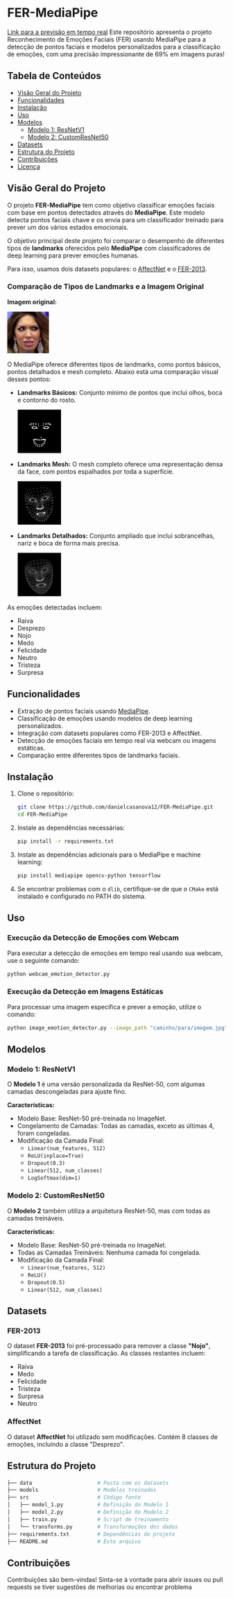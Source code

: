 # FER-MediaPipe

[Link para a previsão em tempo real](https://fer-01.vercel.app/) 
Este repositório apresenta o projeto Reconhecimento de Emoções Faciais (FER) usando MediaPipe para a detecção de pontos faciais e modelos personalizados para a classificação de emoções, com uma precisão impressionante de 69% em imagens puras!
## Tabela de Conteúdos

- [Visão Geral do Projeto](#visão-geral-do-projeto)
- [Funcionalidades](#funcionalidades)
- [Instalação](#instalação)
- [Uso](#uso)
- [Modelos](#modelos)
  - [Modelo 1: ResNetV1](#modelo-1-resnetv1)
  - [Modelo 2: CustomResNet50](#modelo-2-customresnet50)
- [Datasets](#datasets)
- [Estrutura do Projeto](#estrutura-do-projeto)
- [Contribuições](#contribuições)
- [Licença](#licença)

## Visão Geral do Projeto

O projeto **FER-MediaPipe** tem como objetivo classificar emoções faciais com base em pontos detectados através do **MediaPipe**. Este modelo detecta pontos faciais chave e os envia para um classificador treinado para prever um dos vários estados emocionais.

O objetivo principal deste projeto foi comparar o desempenho de diferentes tipos de **landmarks** oferecidos pelo **MediaPipe** com classificadores de deep learning para prever emoções humanas.

Para isso, usamos dois datasets populares: o [AffectNet](https://www.kaggle.com/datasets/noamsegal/affectnet-training-data) e o [FER-2013](https://www.kaggle.com/datasets/msambare/fer2013).

### Comparação de Tipos de Landmarks e a Imagem Original

**Imagem original:**

![Imagem pura](Imagens/imagens_puras/image0000697.jpg)

O MediaPipe oferece diferentes tipos de landmarks, como pontos básicos, pontos detalhados e mesh completo. Abaixo está uma comparação visual desses pontos:

- **Landmarks Básicos:** Conjunto mínimo de pontos que inclui olhos, boca e contorno do rosto.
  
  ![landmarks](Imagens/landmarks_basicos/img12.jpg)
- **Landmarks Mesh:** O mesh completo oferece uma representação densa da face, com pontos espalhados por toda a superfície.
  
  ![landmarks completos](Imagens/landmarks_completos/img12.jpg)

- **Landmarks Detalhados:** Conjunto ampliado que inclui sobrancelhas, nariz e boca de forma mais precisa.
  
  ![landmarks detalhados](Imagens/landmarks_detalhados/img12.jpg)



As emoções detectadas incluem:
- Raiva
- Desprezo
- Nojo
- Medo
- Felicidade
- Neutro
- Tristeza
- Surpresa

## Funcionalidades

- Extração de pontos faciais usando [MediaPipe](https://google.github.io/mediapipe/).
- Classificação de emoções usando modelos de deep learning personalizados.
- Integração com datasets populares como FER-2013 e AffectNet.
- Detecção de emoções faciais em tempo real via webcam ou imagens estáticas.
- Comparação entre diferentes tipos de landmarks faciais.

## Instalação

1. Clone o repositório:
    ```bash
    git clone https://github.com/danielcasanova12/FER-MediaPipe.git
    cd FER-MediaPipe
    ```

2. Instale as dependências necessárias:
    ```bash
    pip install -r requirements.txt
    ```

3. Instale as dependências adicionais para o MediaPipe e machine learning:
    ```bash
    pip install mediapipe opencv-python tensorflow
    ```

4. Se encontrar problemas com o `dlib`, certifique-se de que o `CMake` está instalado e configurado no PATH do sistema.

## Uso

### Execução da Detecção de Emoções com Webcam

Para executar a detecção de emoções em tempo real usando sua webcam, use o seguinte comando:

```bash
python webcam_emotion_detector.py
```

### Execução da Detecção em Imagens Estáticas

Para processar uma imagem específica e prever a emoção, utilize o comando:

```bash
python image_emotion_detector.py --image_path "caminho/para/imagem.jpg"
```

## Modelos

### Modelo 1: ResNetV1

O **Modelo 1** é uma versão personalizada da ResNet-50, com algumas camadas descongeladas para ajuste fino.

**Características:**
- Modelo Base: ResNet-50 pré-treinada no ImageNet.
- Congelamento de Camadas: Todas as camadas, exceto as últimas 4, foram congeladas.
- Modificação da Camada Final:
  - `Linear(num_features, 512)`
  - `ReLU(inplace=True)`
  - `Dropout(0.3)`
  - `Linear(512, num_classes)`
  - `LogSoftmax(dim=1)`

### Modelo 2: CustomResNet50

O **Modelo 2** também utiliza a arquitetura ResNet-50, mas com todas as camadas treináveis.

**Características:**
- Modelo Base: ResNet-50 pré-treinada no ImageNet.
- Todas as Camadas Treináveis: Nenhuma camada foi congelada.
- Modificação da Camada Final:
  - `Linear(num_features, 512)`
  - `ReLU()`
  - `Dropout(0.5)`
  - `Linear(512, num_classes)`

## Datasets

### FER-2013

O dataset **FER-2013** foi pré-processado para remover a classe **"Nojo"**, simplificando a tarefa de classificação. As classes restantes incluem:
- Raiva
- Medo
- Felicidade
- Tristeza
- Surpresa
- Neutro

### AffectNet

O dataset **AffectNet** foi utilizado sem modificações. Contém 8 classes de emoções, incluindo a classe "Desprezo".

## Estrutura do Projeto

```bash
├── data                     # Pasta com os datasets
├── models                   # Modelos treinados
├── src                      # Código fonte
│   ├── model_1.py           # Definição do Modelo 1
│   ├── model_2.py           # Definição do Modelo 2
│   ├── train.py             # Script de treinamento
│   └── transforms.py        # Transformações dos dados
├── requirements.txt         # Dependências do projeto
├── README.md                # Este arquivo
```
## Contribuições
Contribuições são bem-vindas! Sinta-se à vontade para abrir issues ou pull requests se tiver sugestões de melhorias ou encontrar problema
